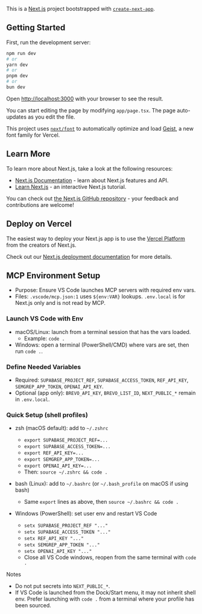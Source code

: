 This is a [Next.js](https://nextjs.org) project bootstrapped with [`create-next-app`](https://nextjs.org/docs/app/api-reference/cli/create-next-app).

## Getting Started

First, run the development server:

```bash
npm run dev
# or
yarn dev
# or
pnpm dev
# or
bun dev
```

Open [http://localhost:3000](http://localhost:3000) with your browser to see the result.

You can start editing the page by modifying `app/page.tsx`. The page auto-updates as you edit the file.

This project uses [`next/font`](https://nextjs.org/docs/app/building-your-application/optimizing/fonts) to automatically optimize and load [Geist](https://vercel.com/font), a new font family for Vercel.

## Learn More

To learn more about Next.js, take a look at the following resources:

- [Next.js Documentation](https://nextjs.org/docs) - learn about Next.js features and API.
- [Learn Next.js](https://nextjs.org/learn) - an interactive Next.js tutorial.

You can check out [the Next.js GitHub repository](https://github.com/vercel/next.js) - your feedback and contributions are welcome!

## Deploy on Vercel

The easiest way to deploy your Next.js app is to use the [Vercel Platform](https://vercel.com/new?utm_medium=default-template&filter=next.js&utm_source=create-next-app&utm_campaign=create-next-app-readme) from the creators of Next.js.

Check out our [Next.js deployment documentation](https://nextjs.org/docs/app/building-your-application/deploying) for more details.

## MCP Environment Setup

- Purpose: Ensure VS Code launches MCP servers with required env vars.
- Files: `.vscode/mcp.json:1` uses `${env:VAR}` lookups. `.env.local` is for Next.js only and is not read by MCP.

### Launch VS Code with Env

- macOS/Linux: launch from a terminal session that has the vars loaded.
  - Example: `code .`
- Windows: open a terminal (PowerShell/CMD) where vars are set, then run `code .`.

### Define Needed Variables

- Required: `SUPABASE_PROJECT_REF`, `SUPABASE_ACCESS_TOKEN`, `REF_API_KEY`, `SEMGREP_APP_TOKEN`, `OPENAI_API_KEY`.
- Optional (app only): `BREVO_API_KEY`, `BREVO_LIST_ID`, `NEXT_PUBLIC_*` remain in `.env.local`.

### Quick Setup (shell profiles)

- zsh (macOS default): add to `~/.zshrc`
  - `export SUPABASE_PROJECT_REF=...`
  - `export SUPABASE_ACCESS_TOKEN=...`
  - `export REF_API_KEY=...`
  - `export SEMGREP_APP_TOKEN=...`
  - `export OPENAI_API_KEY=...`
  - Then: `source ~/.zshrc && code .`

- bash (Linux): add to `~/.bashrc` (or `~/.bash_profile` on macOS if using bash)
  - Same `export` lines as above, then `source ~/.bashrc && code .`

- Windows (PowerShell): set user env and restart VS Code
  - `setx SUPABASE_PROJECT_REF "..."`
  - `setx SUPABASE_ACCESS_TOKEN "..."`
  - `setx REF_API_KEY "..."`
  - `setx SEMGREP_APP_TOKEN "..."`
  - `setx OPENAI_API_KEY "..."`
  - Close all VS Code windows, reopen from the same terminal with `code .`

Notes

- Do not put secrets into `NEXT_PUBLIC_*`.
- If VS Code is launched from the Dock/Start menu, it may not inherit shell env. Prefer launching with `code .` from a terminal where your profile has been sourced.
